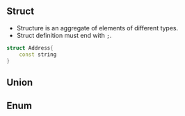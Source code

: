 ## Struct

- Structure is an aggregate of elements of different types.
- Struct definition must end with `;`. 

```C++
struct Address{
    const string
}
```


## Union 

## Enum

